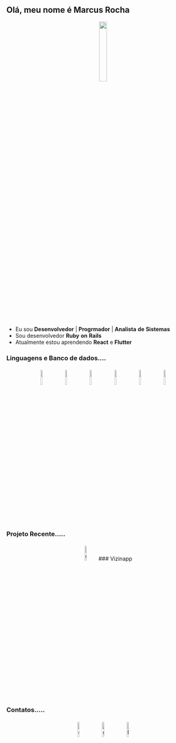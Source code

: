 ## Olá, meu nome é Marcus Rocha
<p align="center">
<img width="20%" src="https://img.icons8.com/ios-filled/96/000000/programming.png"/>
</p>

- Eu sou **Desenvolvedor** | **Progrmador** | **Analista** **de** **Sistemas**
- Sou desenvolvedor **Ruby** **on** **Rails**
- Atualmente estou aprendendo **React** e **Flutter**

### Linguagens e Banco de dados....
<p align="center">
	<img width="10%" style="padding:5px" src="https://img.icons8.com/color/480/null/ruby-programming-language.png"/>
	<img width="10%" style="padding:5px" src="https://img.icons8.com/color/480/null/react-native.png"/>
	<img width="10%" style="padding:5px" src="https://img.icons8.com/color/480/null/flutter.png"/>
	<img width="10%" style="padding:5px" src="https://img.icons8.com/color/144/000000/javascript.png"/>
	<img width="10%" style="padding:5px" src="https://img.icons8.com/color/480/null/microsoft-sql-server.png"/>
	<img width="10%" style="padding:5px" src="https://img.icons8.com/color/480/null/postgreesql.png"/>
</p>

### Projeto Recente.....

<p align="center">
	<a href="https://vizinapp.herokuapp.com/"><img alt="github" width="10%" style="padding:5px" src="https://img.icons8.com/color/96/null/code-folder.png"/></a> ### Vizinapp
	
### Contatos.....

<p align="center">
	<a href="mailto:sif.marcusvinicius@gmail.com"><img alt="github" width="10%" style="padding:5px" src="https://img.icons8.com/color/480/null/gmail-new.png"/></a>
	<a href="https://github.com/Marcusalvesrocha"><img alt="github" width="10%" style="padding:5px" src="https://img.icons8.com/color/480/null/github--v1.png"/></a>
	<a href="https://www.linkedin.com/in/marcus-alves-rocha/"><img alt="linkedin" width="10%" style="padding:5px" src="https://img.icons8.com/color/480/null/linkedin-circled--v1.png"/></a>
</p>
